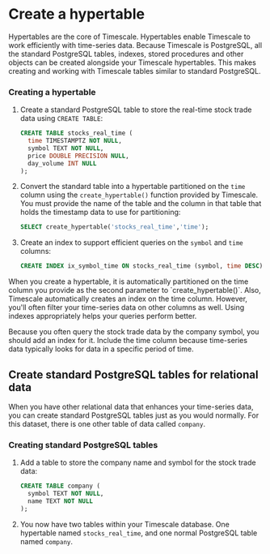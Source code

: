 
# Create a hypertable

Hypertables are the core of Timescale. Hypertables enable Timescale to work
efficiently with time-series data. Because Timescale is PostgreSQL, all the
standard PostgreSQL tables, indexes, stored procedures and other objects can be
created alongside your Timescale hypertables. This makes creating and working
with Timescale tables similar to standard PostgreSQL.

<Procedure>

### Creating a hypertable

1.  Create a standard PostgreSQL table to store the real-time stock trade data
    using `CREATE TABLE`:

    ```sql
    CREATE TABLE stocks_real_time (
      time TIMESTAMPTZ NOT NULL,
      symbol TEXT NOT NULL,
      price DOUBLE PRECISION NULL,
      day_volume INT NULL
    );
    ```

1.  Convert the standard table into a hypertable partitioned on the `time`
    column using the `create_hypertable()` function provided by Timescale. You
    must provide the name of the table and the column in that table that holds
    the timestamp data to use for partitioning:

    ```sql
    SELECT create_hypertable('stocks_real_time','time');
    ```

1.  Create an index to support efficient queries on the `symbol` and `time`
    columns:

    ```sql
    CREATE INDEX ix_symbol_time ON stocks_real_time (symbol, time DESC);
    ```

<Highlight type="note">
When you create a hypertable, it is automatically partitioned on the time column
you provide as the second parameter to `create_hypertable()`. Also, Timescale
automatically creates an index on the time column. However, you'll often filter
your time-series data on other columns as well. Using indexes appropriately helps
your queries perform better.

Because you often query the stock trade data by the company symbol, you
should add an index for it. Include the time column because time-series data
typically looks for data in a specific period of time.
</Highlight>

</Procedure>

## Create standard PostgreSQL tables for relational data

When you have other relational data that enhances your time-series data, you can
create standard PostgreSQL tables just as you would normally. For this dataset,
there is one other table of data called `company`.

<Procedure>

### Creating standard PostgreSQL tables

1.  Add a table to store the company name and symbol for the stock trade data:

    ```sql
    CREATE TABLE company (
      symbol TEXT NOT NULL,
      name TEXT NOT NULL
    );
    ```

1.  You now have two tables within your Timescale database. One hypertable
    named `stocks_real_time`, and one normal PostgreSQL table named `company`.

</Procedure>
